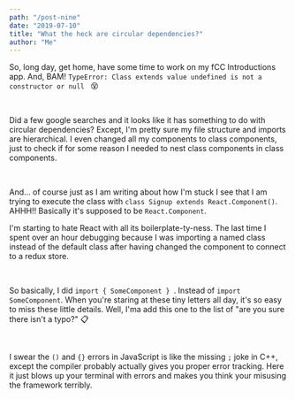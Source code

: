```yaml
---
path: "/post-nine"
date: "2019-07-10"
title: "What the heck are circular dependencies?"
author: "Me"
---
```


So, long day, get home, have some time to work on my fCC Introductions app. And, BAM! `TypeError: Class extends value undefined is not a constructor or null
` :dizzy_face:

<br/>

Did a few google searches and it looks like it has something to do with circular dependencies? Except, I'm pretty sure my file structure and imports are hierarchical. I even changed all my components to class components, just to check if for some reason I needed to nest class components in class components.

<br/>

And... of course just as I am writing about how I'm stuck I see that I am trying to execute the class with `class Signup extends React.Component()`. AHHH!! Basically it's supposed to be `React.Component`.

I'm starting to hate React with all its boilerplate-ty-ness. The last time I spent over an hour debugging because I was importing a named class instead of the default class after having changed the component to connect to a redux store. 

<br/>

So basically, I did `import { SomeComponent } `. Instead of `import SomeComponent`. When you're staring at these tiny letters all day, it's so easy to miss these little details. Well, I'ma add this one to the list of "are you sure there isn't a typo?" :clipboard:

<br/>

I swear the `()` and `{}` errors in JavaScript is like the missing  `;` joke in C++, except the compiler probably actually gives you proper error tracking. Here it just blows up your terminal with errors and makes you think your misusing the framework terribly.